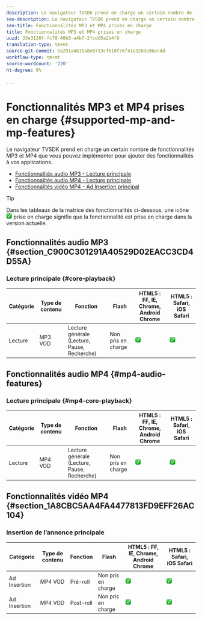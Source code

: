 ```yaml
---
description: Le navigateur TVSDK prend en charge un certain nombre de fonctionnalités MP3 et MP4 que vous pouvez implémenter pour ajouter des fonctionnalités à vos applications.
seo-description: Le navigateur TVSDK prend en charge un certain nombre de fonctionnalités MP3 et MP4 que vous pouvez implémenter pour ajouter des fonctionnalités à vos applications.
seo-title: Fonctionnalités MP3 et MP4 prises en charge
title: Fonctionnalités MP3 et MP4 prises en charge
uuid: 33e3130f-fc78-40b8-a4b7-2fcdd5a2b4f9
translation-type: tm+mt
source-git-commit: ba291a4615a8e0713cf610f76f41e328da96ec4d
workflow-type: tm+mt
source-wordcount: '220'
ht-degree: 0%

---
```



# Fonctionnalités MP3 et MP4 prises en charge {#supported-mp-and-mp-features}

Le navigateur TVSDK prend en charge un certain nombre de fonctionnalités MP3 et MP4 que vous pouvez implémenter pour ajouter des fonctionnalités à vos applications.
* [Fonctionnalités audio MP3 - Lecture principale](#core-playback)
* [Fonctionnalités audio MP4 - Lecture principale](#mp4-audio-features)
* [Fonctionnalités vidéo MP4 - Ad Insertion principal](#section_1A8CBC5AA4FA4477813FD9EFF26AC104)

>[!TIP]
>
>Dans les tableaux de la matrice des fonctionnalités ci-dessous, une icône ![](assets/supported15.png) prise en charge signifie que la fonctionnalité est prise en charge dans la version actuelle.

## Fonctionnalités audio MP3 {#section_C900C301291A40529D02EACC3CD4D55A}

### Lecture principale {#core-playback}

| Catégorie | Type de contenu | Fonction | Flash | HTML5 : FF, IE, Chrome, Android Chrome | HTML5 : Safari, iOS Safari |
|--- |--- |--- |--- |--- |--- |
| Lecture | MP3 VOD | Lecture générale (Lecture, Pause, Recherche) | Non pris en charge | ![icône prise en charge](assets/supported15.png) | ![icône prise en charge](assets/supported15.png) |

## Fonctionnalités audio MP4 {#mp4-audio-features}

### Lecture principale {#mp4-core-playback}

| Catégorie | Type de contenu | Fonction | Flash | HTML5 : FF, IE, Chrome, Android Chrome | HTML5 : Safari, iOS Safari |
|--- |--- |--- |--- |--- |--- |
| Lecture | MP4 VOD | Lecture générale (Lecture, Pause, Recherche) | Non pris en charge | ![icône prise en charge](assets/supported15.png) | ![icône prise en charge](assets/supported15.png) |

## Fonctionnalités vidéo MP4 {#section_1A8CBC5AA4FA4477813FD9EFF26AC104}

### Insertion de l’annonce principale

| Catégorie | Type de contenu | Fonction | Flash | HTML5 : FF, IE, Chrome, Android Chrome | HTML5 : Safari, iOS Safari |
|--- |--- |--- |--- |--- |--- |
| Ad Insertion | MP4 VOD | Pré-roll | Non pris en charge | ![icône prise en charge](assets/supported15.png) | ![icône prise en charge](assets/supported15.png) |
| Ad Insertion | MP4 VOD | Post-roll | Non pris en charge | ![icône prise en charge](assets/supported15.png) | ![icône prise en charge](assets/supported15.png) |